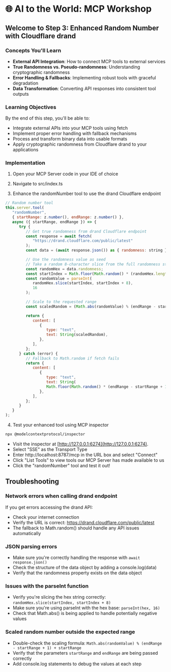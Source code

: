 # 🌐 AI to the World: MCP Workshop

## Welcome to Step 3: Enhanced Random Number with Cloudflare drand

### Concepts You'll Learn

- **External API Integration**: How to connect MCP tools to external services
- **True Randomness vs. Pseudo-randomness**: Understanding cryptographic randomness
- **Error Handling & Fallbacks**: Implementing robust tools with graceful degradation
- **Data Transformation**: Converting API responses into consistent tool outputs

### Learning Objectives

By the end of this step, you'll be able to:

- Integrate external APIs into your MCP tools using fetch
- Implement proper error handling with fallback mechanisms
- Process and transform binary data into usable formats
- Apply cryptographic randomness from Cloudflare drand to your applications

### Implementation

1. Open your MCP Server code in your IDE of choice

2. Navigate to src/index.ts

3. Enhance the randomNumber tool to use the drand Cloudflare endpoint

```javascript
// Random number tool
this.server.tool(
   "randomNumber",
   { startRange: z.number(), endRange: z.number() },
   async ({ startRange, endRange }) => {
      try {
         // Get true randomness from drand Cloudflare endpoint
         const response = await fetch(
            "https://drand.cloudflare.com/public/latest"
         );
         const data = (await response.json()) as { randomness: string };

         // Use the randomness value as seed
         // Take a random 8-character slice from the full randomness string
         const randomHex = data.randomness;
         const startIndex = Math.floor(Math.random() * (randomHex.length - 8));
         const randomValue = parseInt(
            randomHex.slice(startIndex, startIndex + 8),
            16
         );

         // Scale to the requested range
         const scaledRandom = (Math.abs(randomValue) % (endRange - startRange + 1)) + startRange;

         return {
            content: [
               {
                  type: "text",
                  text: String(scaledRandom),
               },
            ],
         };
      } catch (error) {
         // Fallback to Math.random if fetch fails
         return {
            content: [
               {
                  type: "text",
                  text: String(
                  Math.floor(Math.random() * (endRange - startRange + 1)) + startRange),
               },
            ],
         };
      }
   }
);
```

4. Test your enhanced tool using MCP inspector

```bash
npx @modelcontextprotocol/inspector
```

- Visit the inspector at [http://127.0.0.1:6274](http://127.0.0.1:6274).
- Select "SSE" as the Transport Type
- Enter http://localhost:8787/mcp in the URL box and select "Connect"
- Click "List Tools" to view tools our MCP Server has made available to us
- Click the "randomNumber" tool and test it out!

## Troubleshooting

### Network errors when calling drand endpoint

If you get errors accessing the drand API:

- Check your internet connection
- Verify the URL is correct: https://drand.cloudflare.com/public/latest
- The fallback to Math.random() should handle any API issues automatically

### JSON parsing errors

- Make sure you're correctly handling the response with `await response.json()`
- Check the structure of the data object by adding a console.log(data)
- Verify that the randomness property exists on the data object

### Issues with the parseInt function

- Verify you're slicing the hex string correctly: `randomHex.slice(startIndex, startIndex + 8)`
- Make sure you're using parseInt with the hex base: `parseInt(hex, 16)`
- Check that Math.abs() is being applied to handle potentially negative values

### Scaled random number outside the expected range

- Double-check the scaling formula: `Math.abs(randomValue) % (endRange - startRange + 1) + startRange`
- Verify that the parameters `startRange` and `endRange` are being passed correctly
- Add console.log statements to debug the values at each step
